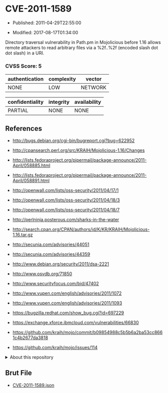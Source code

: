 # CVE-2011-1589

- Published: 2011-04-29T22:55:00

- Modified: 2017-08-17T01:34:00

Directory traversal vulnerability in Path.pm in Mojolicious before 1.16 allows remote attackers to read arbitrary files via a %2f..%2f (encoded slash dot dot slash) in a URI.

### CVSS Score: **5**

| authentication | complexity | vector |
| --- | --- | --- |
| NONE | LOW | NETWORK |

| confidentiality | integrity | availability |
| --- | --- | --- |
| PARTIAL | NONE | NONE |

## References

* http://bugs.debian.org/cgi-bin/bugreport.cgi?bug=622952

* http://cpansearch.perl.org/src/KRAIH/Mojolicious-1.16/Changes

* http://lists.fedoraproject.org/pipermail/package-announce/2011-April/058885.html

* http://lists.fedoraproject.org/pipermail/package-announce/2011-April/058891.html

* http://openwall.com/lists/oss-security/2011/04/17/1

* http://openwall.com/lists/oss-security/2011/04/18/3

* http://openwall.com/lists/oss-security/2011/04/18/7

* http://perlninja.posterous.com/sharks-in-the-water

* http://search.cpan.org/CPAN/authors/id/K/KR/KRAIH/Mojolicious-1.16.tar.gz

* http://secunia.com/advisories/44051

* http://secunia.com/advisories/44359

* http://www.debian.org/security/2011/dsa-2221

* http://www.osvdb.org/71850

* http://www.securityfocus.com/bid/47402

* http://www.vupen.com/english/advisories/2011/1072

* http://www.vupen.com/english/advisories/2011/1093

* https://bugzilla.redhat.com/show_bug.cgi?id=697229

* https://exchange.xforce.ibmcloud.com/vulnerabilities/66830

* https://github.com/kraih/mojo/commit/b09854988c5b5b6a2ba53cc8661c4b2677da3818

* https://github.com/kraih/mojo/issues/114

<details>
<summary>About this repository</summary> 

  This repository is part of the project [Live Hack CVE](https://github.com/Live-Hack-CVE). Main website can be found [www.live-hack.org](https://www.live-hack.org) 
  
  Made by [Sn0wAlice](https://github.com/Sn0wAlice) for the people that care about security and need to have a feed of the latest CVEs. Hope you enjoy it, don't forget to star the repo and follow me on [Twitter](https://twitter.com/Sn0wAlice) and [Github](https://github.com/Sn0wAlice). And that is my [personnal website](https://www.alice-snow.me/)

  - [Home Page](https://github.com/Live-Hack-CVE)
  - [Framework](https://github.com/Live-Hack-CVE/cve-framework)
  - [CVE database](https://github.com/Live-Hack-CVE/full_database)
  - [Changelog](https://github.com/Live-Hack-CVE/Changelog)
</details>

## Brut File

* [CVE-2011-1589.json](https://raw.githubusercontent.com/Live-Hack-CVE/full_database/main/cves/2011/CVE-2011-1589.json)


